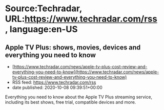 # Source:Techradar, URL:https://www.techradar.com/rss, language:en-US

## Apple TV Plus: shows, movies, devices and everything you need to know
 - [https://www.techradar.com/news/apple-tv-plus-cost-review-and-everything-you-need-to-know](https://www.techradar.com/news/apple-tv-plus-cost-review-and-everything-you-need-to-know)
 - RSS feed: https://www.techradar.com/rss
 - date published: 2020-10-08 09:39:51+00:00

Everything you need to know about the Apple TV Plus streaming service, including its best shows, free trial, compatible devices and more.

